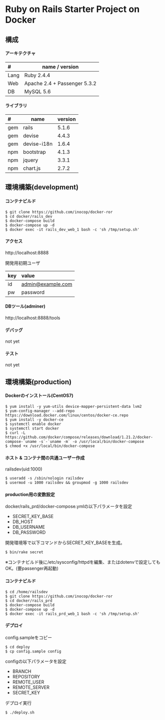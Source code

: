 # Ruby on Rails Starter Project on Docker

## 構成

#### アーキテクチャ
|#  |name / version|
|:--|-------|
|Lang |Ruby 2.4.4|
|Web  |Apache 2.4 + Passenger 5.3.2|
|DB   |MySQL 5.6|


#### ライブラリ
|#  |name|version|
|:--|----|-------|
|gem|rails       |5.1.6|
|gem|devise      |4.4.3|
|gem|devise-i18n |1.6.4|
|npm|bootstrap   |4.1.3|
|npm|jquery      |3.3.1|
|npm|chart.js    |2.7.2|


## 環境構築(development)

#### コンテナビルド

```
$ git clone https://github.com/inocop/docker-ror
$ cd docker/rails_dev
$ docker-compose build
$ docker-compose up -d
$ docker exec -it rails_dev_web_1 bash -c 'sh /tmp/setup.sh'
```

#### アクセス

http://localhost:8888


開発用初期ユーザ

|key |value|
|:---|:----|
|id  |admin@example.com|
|pw  |password|


#### DBツール(adminer)

http://localhost:8888/tools


#### デバッグ

not yet


#### テスト

not yet


## 環境構築(production)

#### Dockerのインストール(CentOS7)
```
$ yum install -y yum-utils device-mapper-persistent-data lvm2
$ yum-config-manager --add-repo https://download.docker.com/linux/centos/docker-ce.repo
$ yum install -y docker-ce
$ systemctl enable docker
$ systemctl start docker
$ curl -L https://github.com/docker/compose/releases/download/1.21.2/docker-compose-`uname -s`-`uname -m` -o /usr/local/bin/docker-compose
$ chmod +x /usr/local/bin/docker-compose
```


#### ホスト & コンテナ間の共通ユーザー作成

railsdev(uid:1000)
```
$ useradd -s /sbin/nologin railsdev
$ usermod -u 1000 railsdev && groupmod -g 1000 railsdev
```

#### production用の変数設定

docker/rails_prd/docker-compose.ymlの以下パラメータを設定
* SECRET_KEY_BASE
* DB_HOST
* DB_USERNAME
* DB_PASSWORD

開発環境等で以下コマンドからSECRET_KEY_BASEを生成。
```
$ bin/rake secret
```

※コンテナビルド後に/etc/sysconfig/httpdを編集、またはdotenvで設定してもOK。(要passenger再起動)


#### コンテナビルド
```
$ cd /home/railsdev
$ git clone https://github.com/inocop/docker-ror
$ cd docker/rails_prd
$ docker-compose build
$ docker-compose up -d
$ docker exec -it rails_prd_web_1 bash -c 'sh /tmp/setup.sh'
```


#### デプロイ

config.sampleをコピー
```
$ cd deploy
$ cp config.sample config
```

configの以下パラメータを設定
* BRANCH
* REPOSITORY
* REMOTE_USER
* REMOTE_SERVER
* SECRET_KEY

デプロイ実行
```
$ ./deploy.sh
```
